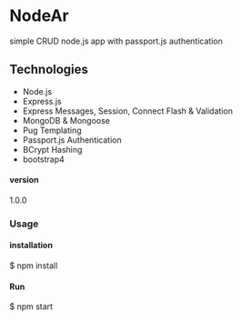 # NodeAr 
simple CRUD node.js app  with passport.js authentication

## Technologies
- Node.js
- Express.js
- Express Messages, Session, Connect Flash & Validation
- MongoDB & Mongoose
- Pug Templating
- Passport.js Authentication
- BCrypt Hashing
- bootstrap4

#### version
1.0.0

### Usage

#### installation
$ npm install

#### Run
$ npm start




